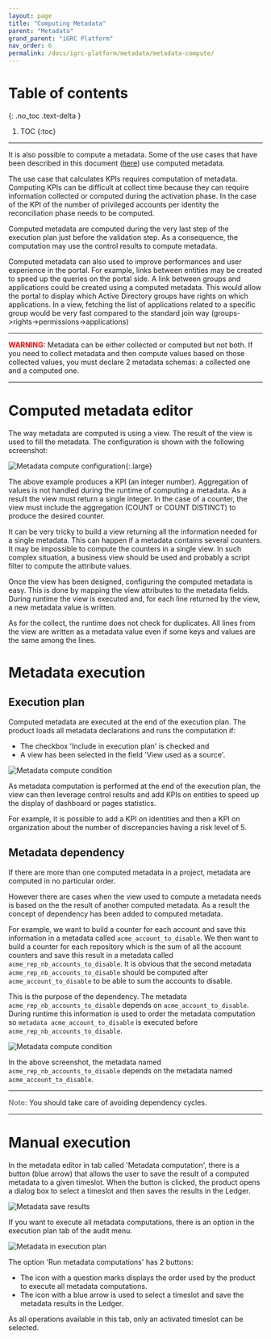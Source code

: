 ```yaml
---
layout: page
title: "Computing Metadata"
parent: "Metadata"
grand_parent: "iGRC Platform"
nav_order: 6
permalink: /docs/igrc-platform/metadata/metadata-compute/
---
```


# Table of contents
{: .no_toc .text-delta }

1. TOC
{:toc}
---

It is also possible to compute a metadata. Some of the use cases that have been described in this document ([here](igrc-platform/metadata/metadata-use-cases.md)) use computed metadata.

The use case that calculates KPIs requires computation of metadata. Computing KPIs can be difficult at collect time because they can require information collected or computed during the activation phase. In the case of the KPI of the number of privileged accounts per identity the reconciliation phase needs to be computed.

Computed metadata are computed during the very last step of the execution plan just before the validation step.
As a consequence, the computation may use the control results to compute metadata.

Computed metadata can also used to improve performances and user experience in the portal. For example, links between entities may be created to speed up the queries on the portal side. A link between groups and applications could be created using a computed metadata.
This would allow the portal to display which Active Directory groups have rights on which applications.
In a view, fetching the list of applications related to a specific group would be very fast compared to the standard join way (groups->rights->permissions->applications)

---

<span style="color:red">**WARNING:**</span>
Metadata can be either collected or computed but not both.
If you need to collect metadata and then compute values based on those collected values, you must declare 2 metadata schemas: a collected one and a computed one.

---

# Computed metadata editor

The way metadata are computed is using a view. The result of the view is used to fill the metadata.
The configuration is shown with the following screenshot:

![Metadata compute configuration](igrc-platform/metadata/images/metadata_compute.png "Metadata compute configuration"){:.large}

The above example produces a KPI (an integer number).
Aggregation of values is not handled during the runtime of computing a metadata. As a result the view must return a single integer.
In the case of a counter, the view must include the aggregation (COUNT or COUNT DISTINCT) to produce the desired counter.

It can be very tricky to build a view returning all the information needed for a single metadata.
This can happen if a metadata contains several counters. It may be impossible to compute the counters in a single view.
In such complex situation, a business view should be used and probably a script filter to compute the attribute values.

Once the view has been designed, configuring the computed metadata is easy. This is done by mapping the view attributes to the metadata fields.
During runtime the view is executed and, for each line returned by the view, a new metadata value is written.

As for the collect, the runtime does not check for duplicates.
All lines from the view are written as a metadata value even if some keys and values are the same among the lines. 

# Metadata execution

## Execution plan

Computed metadata are executed at the end of the execution plan.
The product loads all metadata declarations and runs the computation if:

- The checkbox 'Include in execution plan' is checked and
- A view has been selected in the field 'View used as a source'.

![Metadata compute condition](igrc-platform/metadata/images/metadata_compute_plan.png "Metadata compute condition")

As metadata computation is performed at the end of the execution plan, the view can then leverage control results and add KPIs on entities to speed up the display of dashboard or pages statistics.

For example, it is possible to add a KPI on identities and then a KPI on organization about the number of discrepancies having a risk level of 5.

## Metadata dependency

If there are more than one computed metadata in a project, metadata are computed in no particular order.

However there are cases when the view used to compute a metadata needs is based on the the result of another computed metadata. As a result the concept of dependency has been added to computed metadata.

For example, we want to build a counter for each account and save this information in a metadata called `acme_account_to_disable`.
We then want to build a counter for each repository which is the sum of all the account counters and save this result in a metadata called `acme_rep_nb_accounts_to_disable`.
It is obvious that the second metadata `acme_rep_nb_accounts_to_disable` should be computed after `acme_account_to_disable` to be able to sum the accounts to disable.

This is the purpose of the dependency. The metadata `acme_rep_nb_accounts_to_disable` depends on `acme_account_to_disable`.
During runtime this information is used to order the metadata computation so `metadata acme_account_to_disable` is executed before `acme_rep_nb_accounts_to_disable`.

![Metadata compute condition](igrc-platform/metadata/images/metadata_dependency.png "Metadata compute condition")

In the above screenshot, the metadata named `acme_rep_nb_accounts_to_disable` depends on the metadata named `acme_account_to_disable`.

---

<span style="color:grey">**Note:**</span> You should take care of avoiding dependency cycles.

---

# Manual execution

In the metadata editor in tab called 'Metadata computation', there is a button (blue arrow) that allows the user to save the result of a computed metadata to a given timeslot.
When the button is clicked, the product opens a dialog box to select a timeslot and then saves the results in the Ledger.

![Metadata save results](igrc-platform/metadata/images/metadata_save_results.png "Metadata save results")

If you want to execute all metadata computations, there is an option in the execution plan tab of the audit menu.

![Metadata in execution plan](igrc-platform/metadata/images/metadata_execution_plan.png "Metadata in execution plan")

The option 'Run metadata computations' has 2 buttons:
- The icon with a question marks displays the order used by the product to execute all metadata computations.
- The icon with a blue arrow is used to select a timeslot and save the metadata results in the Ledger.

As all operations available in this tab, only an activated timeslot can be selected.